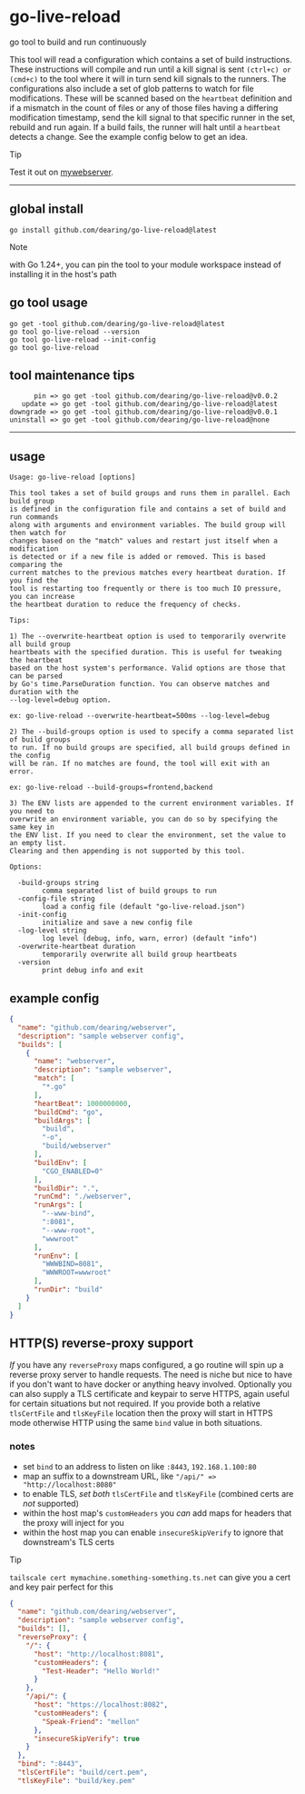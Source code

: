 # go-live-reload

go tool to build and run continuously

This tool will read a configuration which contains a set of build instructions. These instructions will compile and run until a kill signal is sent `(ctrl+c) or (cmd+c)` to the tool where it will in turn send kill signals to the runners. The configurations also include a set of glob patterns to watch for file modifications. These will be scanned based on the `heartbeat` definition and if a mismatch in the count of files or any of those files having a differing modification timestamp, send the kill signal to that specific runner in the set, rebuild and run again. If a build fails, the runner will halt until a `heartbeat` detects a change. See the example config below to get an idea.

>[!TIP]
>Test it out on [mywebserver](https://github.com/dearing/mywebserver?tab=readme-ov-file#try-out).

---
## global install

```
go install github.com/dearing/go-live-reload@latest
```
>[!NOTE]
>with Go 1.24+, you can pin the tool to your module workspace instead of installing it in the host's path
## go tool usage
```
go get -tool github.com/dearing/go-live-reload@latest
go tool go-live-reload --version
go tool go-live-reload --init-config
go tool go-live-reload
```
## tool maintenance tips
```
      pin => go get -tool github.com/dearing/go-live-reload@v0.0.2
   update => go get -tool github.com/dearing/go-live-reload@latest
downgrade => go get -tool github.com/dearing/go-live-reload@v0.0.1
uninstall => go get -tool github.com/dearing/go-live-reload@none
```
---

## usage

```
Usage: go-live-reload [options]

This tool takes a set of build groups and runs them in parallel. Each build group
is defined in the configuration file and contains a set of build and run commands
along with arguments and environment variables. The build group will then watch for
changes based on the "match" values and restart just itself when a modification
is detected or if a new file is added or removed. This is based comparing the
current matches to the previous matches every heartbeat duration. If you find the
tool is restarting too frequently or there is too much IO pressure, you can increase
the heartbeat duration to reduce the frequency of checks.

Tips:

1) The --overwrite-heartbeat option is used to temporarily overwrite all build group
heartbeats with the specified duration. This is useful for tweaking the heartbeat
based on the host system's performance. Valid options are those that can be parsed
by Go's time.ParseDuration function. You can observe matches and duration with the
--log-level=debug option.

ex: go-live-reload --overwrite-heartbeat=500ms --log-level=debug

2) The --build-groups option is used to specify a comma separated list of build groups
to run. If no build groups are specified, all build groups defined in the config
will be ran. If no matches are found, the tool will exit with an error.

ex: go-live-reload --build-groups=frontend,backend

3) The ENV lists are appended to the current environment variables. If you need to
overwrite an environment variable, you can do so by specifying the same key in
the ENV list. If you need to clear the environment, set the value to an empty list.
Clearing and then appending is not supported by this tool.

Options:

  -build-groups string
        comma separated list of build groups to run
  -config-file string
        load a config file (default "go-live-reload.json")
  -init-config
        initialize and save a new config file
  -log-level string
        log level (debug, info, warn, error) (default "info")
  -overwrite-heartbeat duration
        temporarily overwrite all build group heartbeats
  -version
        print debug info and exit
```

## example config

```json
{
  "name": "github.com/dearing/webserver",
  "description": "sample webserver config",
  "builds": [
    {
      "name": "webserver",
      "description": "sample webserver",
      "match": [
        "*.go"
      ],
      "heartBeat": 1000000000,
      "buildCmd": "go",
      "buildArgs": [
        "build",
        "-o",
        "build/webserver"
      ],
      "buildEnv": [
        "CGO_ENABLED=0"
      ],
      "buildDir": ".",
      "runCmd": "./webserver",
      "runArgs": [
        "--www-bind",
        ":8081",
        "--www-root",
        "wwwroot"
      ],
      "runEnv": [
        "WWWBIND=8081",
        "WWWROOT=wwwroot"
      ],
      "runDir": "build"
    }
  ]
}
```
## HTTP(S) reverse-proxy support

*If* you have any `reverseProxy` maps configured, a go routine will spin up a reverse proxy server to handle requests. The need is niche but nice to have if you don't want to have docker or anything heavy involved. Optionally you can also supply a TLS certificate and keypair to serve HTTPS, again useful for certain situations but not required. If you provide both a relative `tlsCertFile` and `tlsKeyFile` location then the proxy will start in HTTPS mode otherwise HTTP using the same `bind` value in both situations.

### notes
- set `bind` to an address to listen on like `:8443`, `192.168.1.100:80`
- map an suffix to a downstream URL, like `"/api/" => "http://localhost:8080"`
- to enable TLS, *set both* `tlsCertFile` and `tlsKeyFile` (combined certs are *not* supported)
- within the host map's `customHeaders` you *can* add maps for headers that the proxy will inject for you
- within the host map you can enable `insecureSkipVerify` to ignore that downstream's TLS certs

> [!TIP]
>  `tailscale cert mymachine.something-something.ts.net` can give you a cert and key pair perfect for this

```json
{
  "name": "github.com/dearing/webserver",
  "description": "sample webserver config",
  "builds": [],
  "reverseProxy": {
    "/": {
      "host": "http://localhost:8081",
      "customHeaders": {
        "Test-Header": "Hello World!"
      }
    },
    "/api/": {
      "host": "https://localhost:8082",
      "customHeaders": {
        "Speak-Friend": "mellon"
      },
      "insecureSkipVerify": true
    }
  },
  "bind": ":8443",
  "tlsCertFile": "build/cert.pem",
  "tlsKeyFile": "build/key.pem"
```
